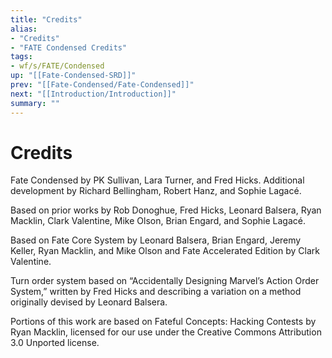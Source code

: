 ```yaml
---
title: "Credits"
alias:
- "Credits"
- "FATE Condensed Credits"
tags:
- wf/s/FATE/Condensed
up: "[[Fate-Condensed-SRD]]"
prev: "[[Fate-Condensed/Fate-Condensed]]"
next: "[[Introduction/Introduction]]"
summary: ""
---
```

# Credits

Fate Condensed by PK Sullivan, Lara Turner, and Fred Hicks. Additional development by Richard Bellingham, Robert Hanz, and Sophie Lagacé.

Based on prior works by Rob Donoghue, Fred Hicks, Leonard Balsera, Ryan Macklin, Clark Valentine, Mike Olson, Brian Engard, and Sophie Lagacé.

Based on Fate Core System by Leonard Balsera, Brian Engard, Jeremy Keller, Ryan Macklin, and Mike Olson and Fate Accelerated Edition by Clark Valentine.

Turn order system based on “Accidentally Designing Marvel’s Action Order System,” written by Fred Hicks and describing a variation on a method originally devised by Leonard Balsera.

Portions of this work are based on Fateful Concepts: Hacking Contests by Ryan Macklin, licensed for our use under the Creative Commons Attribution 3.0 Unported license.